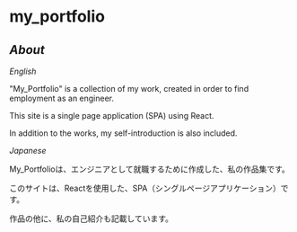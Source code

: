 
# my_portfolio

## *About*

*English*

"My_Portfolio" is a collection of my work, created in order to find employment as an engineer.

This site is a single page application (SPA) using React.

In addition to the works, my self-introduction is also included.

*Japanese*

My_Portfolioは、エンジニアとして就職するために作成した、私の作品集です。

このサイトは、Reactを使用した、SPA（シングルページアプリケーション）です。

作品の他に、私の自己紹介も記載しています。
